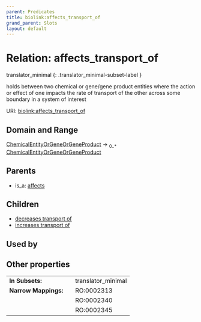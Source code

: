 ```yaml
---
parent: Predicates
title: biolink:affects_transport_of
grand_parent: Slots
layout: default
---
```


# Relation: affects_transport_of

translator_minimal
{: .translator_minimal-subset-label }


holds between two chemical or gene/gene product entities  where the action or effect of one impacts the rate of transport of the other across some boundary in a system of interest

URI: [biolink:affects_transport_of](https://w3id.org/biolink/vocab/affects_transport_of)

## Domain and Range

[ChemicalEntityOrGeneOrGeneProduct](ChemicalEntityOrGeneOrGeneProduct.md) ->  <sub>0..\*</sub> [ChemicalEntityOrGeneOrGeneProduct](ChemicalEntityOrGeneOrGeneProduct.md)

## Parents

 *  is_a: [affects](affects.md)

## Children

 *  [decreases transport of](decreases_transport_of.md)
 *  [increases transport of](increases_transport_of.md)

## Used by


## Other properties

|  |  |  |
| --- | --- | --- |
| **In Subsets:** | | translator_minimal |
| **Narrow Mappings:** | | RO:0002313 |
|  | | RO:0002340 |
|  | | RO:0002345 |

